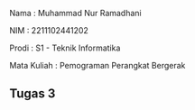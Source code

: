 Nama  : Muhammad Nur Ramadhani

NIM   : 2211102441202

Prodi : S1 - Teknik Informatika


Mata Kuliah : Pemograman Perangkat Bergerak
## Tugas 3
